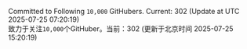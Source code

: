 Committed to Following `10,000` GitHubers. Current: <!-- FOLLOWING_COUNT -->302<!-- FOLLOWING_COUNT --> (Update at UTC <!-- LAST_UPDATED -->2025-07-25 07:20:19<!-- LAST_UPDATED -->)<br>
致力于关注`10,000`个GitHuber。当前：<!-- FOLLOWING_COUNT -->302<!-- FOLLOWING_COUNT --> (更新于北京时间 <!-- LAST_UPDATED_CST -->2025-07-25 15:20:19<!-- LAST_UPDATED_CST -->)
